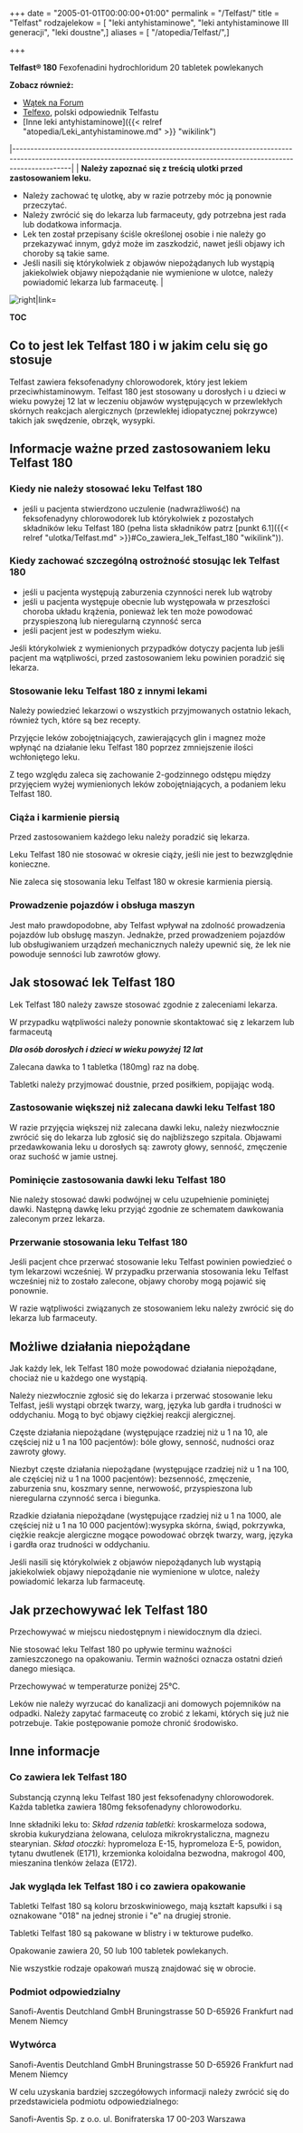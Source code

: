 +++
date = "2005-01-01T00:00:00+01:00"
permalink = "/Telfast/"
title = "Telfast"
rodzajelekow = [ "leki antyhistaminowe", "leki antyhistaminowe III generacji", "leki doustne",]
aliases = [ "/atopedia/Telfast/",]

+++

**Telfast® 180**
Fexofenadini hydrochloridum
20 tabletek powlekanych

**Zobacz również:**

-   [Wątek na Forum](http://www.atopowe-zapalenie.pl/forum/viewtopic.php?f=10&t=1244)
-   [Telfexo](/atopedia/Telfexo "wikilink"), polski odpowiednik Telfastu
-   [Inne leki antyhistaminowe]({{< relref "atopedia/Leki_antyhistaminowe.md" >}} "wikilink")

|----------------------------------------------------------------------------------------------------------------------------------------------------------------------------|
| **Należy zapoznać się z treścią ulotki przed zastosowaniem leku.**

 -   Należy zachować tę ulotkę, aby w razie potrzeby móc ją ponownie przeczytać.
 -   Należy zwrócić się do lekarza lub farmaceuty, gdy potrzebna jest rada lub dodatkowa informacja.
 -   Lek ten został przepisany ściśle określonej osobie i nie należy go przekazywać innym, gdyż może im zaszkodzić, nawet jeśli objawy ich choroby są takie same.
 -   Jeśli nasili się którykolwiek z objawów niepożądanych lub wystąpią jakiekolwiek objawy niepożądanie nie wymienione w ulotce, należy powiadomić lekarza lub farmaceutę.  |

![](/images/telfast.jpg "right|link=")

__TOC__

Co to jest lek Telfast 180 i w jakim celu się go stosuje
--------------------------------------------------------

Telfast zawiera feksofenadyny chlorowodorek, który jest lekiem przeciwhistaminowym. Telfast 180 jest stosowany u dorosłych i u dzieci w wieku powyżej 12 lat w leczeniu objawów występujących w przewlekłych skórnych reakcjach alergicznych (przewlekłej idiopatycznej pokrzywce) takich jak swędzenie, obrzęk, wysypki.

Informacje ważne przed zastosowaniem leku Telfast 180
-----------------------------------------------------

### Kiedy nie należy stosować leku Telfast 180

-   jeśli u pacjenta stwierdzono uczulenie (nadwrażliwość) na feksofenadyny chlorowodorek lub którykolwiek z pozostałych składników leku Telfast 180 (pełna lista składników patrz [punkt 6.1]({{< relref "ulotka/Telfast.md" >}}#Co_zawiera_lek_Telfast_180 "wikilink")).

### Kiedy zachować szczególną ostrożność stosując lek Telfast 180

-   jeśli u pacjenta występują zaburzenia czynności nerek lub wątroby
-   jeśli u pacjenta występuje obecnie lub występowała w przeszłości choroba układu krążenia, ponieważ lek ten może powodować przyspieszoną lub nieregularną czynność serca
-   jeśli pacjent jest w podeszłym wieku.

Jeśli którykolwiek z wymienionych przypadków dotyczy pacjenta lub jeśli pacjent ma wątpliwości, przed zastosowaniem leku powinien poradzić się lekarza.

### Stosowanie leku Telfast 180 z innymi lekami

Należy powiedzieć lekarzowi o wszystkich przyjmowanych ostatnio lekach, również tych, które są bez recepty.

Przyjęcie leków zobojętniających, zawierających glin i magnez może wpłynąć na działanie leku Telfast 180 poprzez zmniejszenie ilości wchłoniętego leku.

Z tego względu zaleca się zachowanie 2-godzinnego odstępu między przyjęciem wyżej wymienionych leków zobojętniających, a podaniem leku Telfast 180.

### Ciąża i karmienie piersią

Przed zastosowaniem każdego leku należy poradzić się lekarza.

Leku Telfast 180 nie stosować w okresie ciąży, jeśli nie jest to bezwzględnie konieczne.

Nie zaleca się stosowania leku Telfast 180 w okresie karmienia piersią.

### Prowadzenie pojazdów i obsługa maszyn

Jest mało prawdopodobne, aby Telfast wpływał na zdolność prowadzenia pojazdów lub obsługę maszyn. Jednakże, przed prowadzeniem pojazdów lub obsługiwaniem urządzeń mechanicznych należy upewnić się, że lek nie powoduje senności lub zawrotów głowy.

Jak stosować lek Telfast 180
----------------------------

Lek Telfast 180 należy zawsze stosować zgodnie z zaleceniami lekarza.

W przypadku wątpliwości należy ponownie skontaktować się z lekarzem lub farmaceutą

***Dla osób dorosłych i dzieci w wieku powyżej 12 lat***

Zalecana dawka to 1 tabletka (180mg) raz na dobę.

Tabletki należy przyjmować doustnie, przed posiłkiem, popijając wodą.

### Zastosowanie większej niż zalecana dawki leku Telfast 180

W razie przyjęcia większej niż zalecana dawki leku, należy niezwłocznie zwrócić się do lekarza lub zgłosić się do najbliższego szpitala. Objawami przedawkowania leku u dorosłych są: zawroty głowy, senność, zmęczenie oraz suchość w jamie ustnej.

### Pominięcie zastosowania dawki leku Telfast 180

Nie należy stosować dawki podwójnej w celu uzupełnienie pominiętej dawki. Następną dawkę leku przyjąć zgodnie ze schematem dawkowania zaleconym przez lekarza.

### Przerwanie stosowania leku Telfast 180

Jeśli pacjent chce przerwać stosowanie leku Telfast powinien powiedzieć o tym lekarzowi wcześniej. W przypadku przerwania stosowania leku Telfast wcześniej niż to zostało zalecone, objawy choroby mogą pojawić się ponownie.

W razie wątpliwości związanych ze stosowaniem leku należy zwrócić się do lekarza lub farmaceuty.

Możliwe działania niepożądane
-----------------------------

Jak każdy lek, lek Telfast 180 może powodować działania niepożądane, chociaż nie u każdego one wystąpią.

Należy niezwłocznie zgłosić się do lekarza i przerwać stosowanie leku Telfast, jeśli wystąpi obrzęk twarzy, warg, języka lub gardła i trudności w oddychaniu. Mogą to być objawy ciężkiej reakcji alergicznej.

Częste działania niepożądane (występujące rzadziej niż u 1 na 10, ale częściej niż u 1 na 100 pacjentów): bóle głowy, senność, nudności oraz zawroty głowy.

Niezbyt częste działania niepożądane (występujące rzadziej niż u 1 na 100, ale częściej niż u 1 na 1000 pacjentów): bezsenność, zmęczenie, zaburzenia snu, koszmary senne, nerwowość, przyspieszona lub nieregularna czynność serca i biegunka.

Rzadkie działania niepożądane (występujące rzadziej niż u 1 na 1000, ale częściej niż u 1 na 10 000 pacjentów):wysypka skórna, świąd, pokrzywka, ciężkie reakcje alergiczne mogące powodować obrzęk twarzy, warg, języka i gardła oraz trudności w oddychaniu.

Jeśli nasili się którykolwiek z objawów niepożądanych lub wystąpią jakiekolwiek objawy niepożądanie nie wymienione w ulotce, należy powiadomić lekarza lub farmaceutę.

Jak przechowywać lek Telfast 180
--------------------------------

Przechowywać w miejscu niedostępnym i niewidocznym dla dzieci.

Nie stosować leku Telfast 180 po upływie terminu ważności zamieszczonego na opakowaniu. Termin ważności oznacza ostatni dzień danego miesiąca.

Przechowywać w temperaturze poniżej 25°C.

Leków nie należy wyrzucać do kanalizacji ani domowych pojemników na odpadki. Należy zapytać farmaceutę co zrobić z lekami, których się już nie potrzebuje. Takie postępowanie pomoże chronić środowisko.

Inne informacje
---------------

### Co zawiera lek Telfast 180

Substancją czynną leku Telfast 180 jest feksofenadyny chlorowodorek. Każda tabletka zawiera 180mg feksofenadyny chlorowodorku.

Inne składniki leku to:
*Skład rdzenia tabletki*: kroskarmeloza sodowa, skrobia kukurydziana żelowana, celuloza mikrokrystaliczna, magnezu stearynian.
*Skład otoczki*: hypromeloza E-15, hypromeloza E-5, powidon, tytanu dwutlenek (E171), krzemionka koloidalna bezwodna, makrogol 400, mieszanina tlenków żelaza (E172).

### Jak wygląda lek Telfast 180 i co zawiera opakowanie

Tabletki Telfast 180 są koloru brzoskwiniowego, mają kształt kapsułki i są oznakowane "018" na jednej stronie i "e" na drugiej stronie.

Tabletki Telfast 180 są pakowane w blistry i w tekturowe pudełko.

Opakowanie zawiera 20, 50 lub 100 tabletek powlekanych.

Nie wszystkie rodzaje opakowań muszą znajdować się w obrocie.

### Podmiot odpowiedzialny

Sanofi-Aventis Deutchland GmbH
Bruningstrasse 50
D-65926 Frankfurt nad Menem
Niemcy

### Wytwórca

Sanofi-Aventis Deutchland GmbH
Bruningstrasse 50
D-65926 Frankfurt nad Menem
Niemcy

W celu uzyskania bardziej szczegółowych informacji należy zwrócić się do przedstawiciela podmiotu odpowiedzialnego:

Sanofi-Aventis Sp. z o.o.
ul. Bonifraterska 17
00-203 Warszawa
